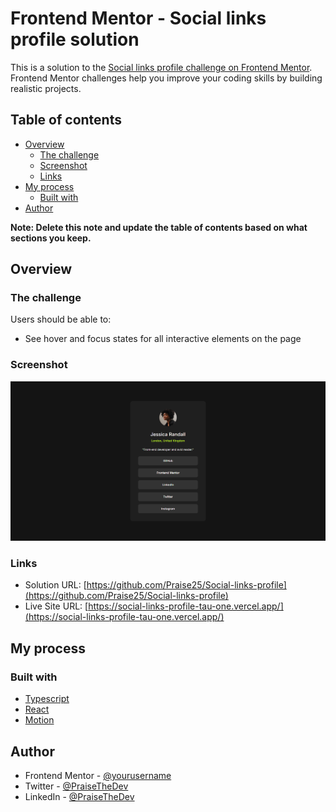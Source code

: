 # Frontend Mentor - Social links profile solution

This is a solution to the [Social links profile challenge on Frontend Mentor](https://www.frontendmentor.io/challenges/social-links-profile-UG32l9m6dQ). Frontend Mentor challenges help you improve your coding skills by building realistic projects. 

## Table of contents

- [Overview](#overview)
  - [The challenge](#the-challenge)
  - [Screenshot](#screenshot)
  - [Links](#links)
- [My process](#my-process)
  - [Built with](#built-with)
- [Author](#author)

**Note: Delete this note and update the table of contents based on what sections you keep.**

## Overview

### The challenge

Users should be able to:

- See hover and focus states for all interactive elements on the page

### Screenshot

![](./public/social-links-profile-screenshot.png)

### Links

- Solution URL: [https://github.com/Praise25/Social-links-profile](https://github.com/Praise25/Social-links-profile)
- Live Site URL: [https://social-links-profile-tau-one.vercel.app/](https://social-links-profile-tau-one.vercel.app/)

## My process

### Built with

- [Typescript](https://www.typescriptlang.org/)
- [React](https://reactjs.org/)
- [Motion](https://motion.dev/)

## Author

- Frontend Mentor - [@yourusername](https://www.frontendmentor.io/profile/yourusername)
- Twitter - [@PraiseTheDev](https://www.twitter.com/yourusername)
- LinkedIn - [@PraiseTheDev](https://www.twitter.com/yourusername)
